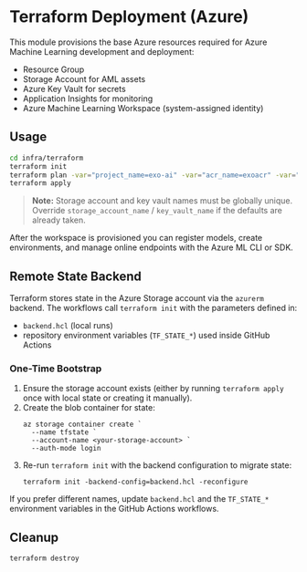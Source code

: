 # Terraform Deployment (Azure)

This module provisions the base Azure resources required for Azure Machine Learning development and deployment:

- Resource Group
- Storage Account for AML assets
- Azure Key Vault for secrets
- Application Insights for monitoring
- Azure Machine Learning Workspace (system-assigned identity)

## Usage
```bash
cd infra/terraform
terraform init
terraform plan -var="project_name=exo-ai" -var="acr_name=exoacr" -var="storage_account_name=exoaisastrg"
terraform apply
```

> **Note:** Storage account and key vault names must be globally unique. Override `storage_account_name` / `key_vault_name` if the defaults are already taken.

After the workspace is provisioned you can register models, create environments, and manage online endpoints with the Azure ML CLI or SDK.

## Remote State Backend

Terraform stores state in the Azure Storage account via the `azurerm` backend. The workflows call `terraform init` with the parameters defined in:

- `backend.hcl` (local runs)
- repository environment variables (`TF_STATE_*`) used inside GitHub Actions

### One-Time Bootstrap

1. Ensure the storage account exists (either by running `terraform apply` once with local state or creating it manually).
2. Create the blob container for state:
	```pwsh
	az storage container create `
	  --name tfstate `
	  --account-name <your-storage-account> `
	  --auth-mode login
	```
3. Re-run `terraform init` with the backend configuration to migrate state:
	```pwsh
	terraform init -backend-config=backend.hcl -reconfigure
	```

If you prefer different names, update `backend.hcl` and the `TF_STATE_*` environment variables in the GitHub Actions workflows.

## Cleanup
```bash
terraform destroy
```
